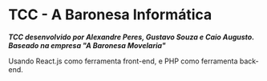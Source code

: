 # TCC - A Baronesa Informática

***TCC desenvolvido por Alexandre Peres, Gustavo Souza e Caio Augusto. Baseado na empresa "A Baronesa Movelaria"***

Usando React.js como ferramenta front-end, e PHP como ferramenta back-end. 
